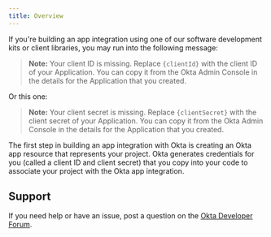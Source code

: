 ```yaml
---
title: Overview
---
```


If you're building an app integration using one of our software development kits or client libraries, you may run into the following message:

> **Note:** Your client ID is missing. Replace `{clientId}` with the client ID of your Application. You can copy it from the Okta Admin Console in the details for the Application that you created.

Or this one:

> **Note:** Your client secret is missing. Replace `{clientSecret}` with the client secret of your Application. You can copy it from the Okta Admin Console in the details for the Application that you created.

The first step in building an app integration with Okta is creating an Okta app resource that represents your project. Okta generates credentials for you (called a client ID and client secret) that you copy into your code to associate your project with the Okta app integration.

## Support

If you need help or have an issue, post a question on the [Okta Developer Forum](https://devforum.okta.com).

<NextSectionLink/>
